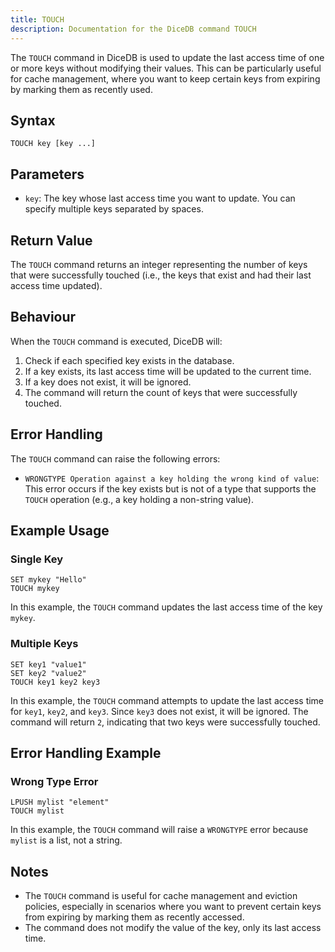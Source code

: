 ```yaml
---
title: TOUCH
description: Documentation for the DiceDB command TOUCH
---
```


The `TOUCH` command in DiceDB is used to update the last access time of one or more keys without modifying their values. This can be particularly useful for cache management, where you want to keep certain keys from expiring by marking them as recently used.

## Syntax

```plaintext
TOUCH key [key ...]
```

## Parameters

- `key`: The key whose last access time you want to update. You can specify multiple keys separated by spaces.

## Return Value

The `TOUCH` command returns an integer representing the number of keys that were successfully touched (i.e., the keys that exist and had their last access time updated).

## Behaviour

When the `TOUCH` command is executed, DiceDB will:

1. Check if each specified key exists in the database.
1. If a key exists, its last access time will be updated to the current time.
1. If a key does not exist, it will be ignored.
1. The command will return the count of keys that were successfully touched.

## Error Handling

The `TOUCH` command can raise the following errors:

- `WRONGTYPE Operation against a key holding the wrong kind of value`: This error occurs if the key exists but is not of a type that supports the `TOUCH` operation (e.g., a key holding a non-string value).

## Example Usage

### Single Key

```plaintext
SET mykey "Hello"
TOUCH mykey
```

In this example, the `TOUCH` command updates the last access time of the key `mykey`.

### Multiple Keys

```plaintext
SET key1 "value1"
SET key2 "value2"
TOUCH key1 key2 key3
```

In this example, the `TOUCH` command attempts to update the last access time for `key1`, `key2`, and `key3`. Since `key3` does not exist, it will be ignored. The command will return `2`, indicating that two keys were successfully touched.

## Error Handling Example

### Wrong Type Error

```plaintext
LPUSH mylist "element"
TOUCH mylist
```

In this example, the `TOUCH` command will raise a `WRONGTYPE` error because `mylist` is a list, not a string.

## Notes

- The `TOUCH` command is useful for cache management and eviction policies, especially in scenarios where you want to prevent certain keys from expiring by marking them as recently accessed.
- The command does not modify the value of the key, only its last access time.

